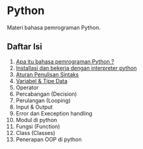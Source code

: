 # Python

Materi bahasa pemrograman Python.

## Daftar Isi
1. [Apa itu bahasa pemrograman Python ?](./01-pengenalan-python.md)
2. [Installasi dan bekerja dengan interpreter python](./02-instalasi-dan-bekerja-dengan-interpreter.md)
3. [Aturan Penulisan Sintaks](./03-aturan-penulisan-sintaks.md) 
4. [Variabel & Tipe Data](./04.variable-dan-tipe-data.md)
5. Operator
6. Percabangan (Decision)
7. Perulangan (Looping)
8. Input & Output
9. Error dan Exeception handling
10. Modul di python
11. Fungsi (Function)
12. Class (Classes)
13. Penerapan OOP di python


